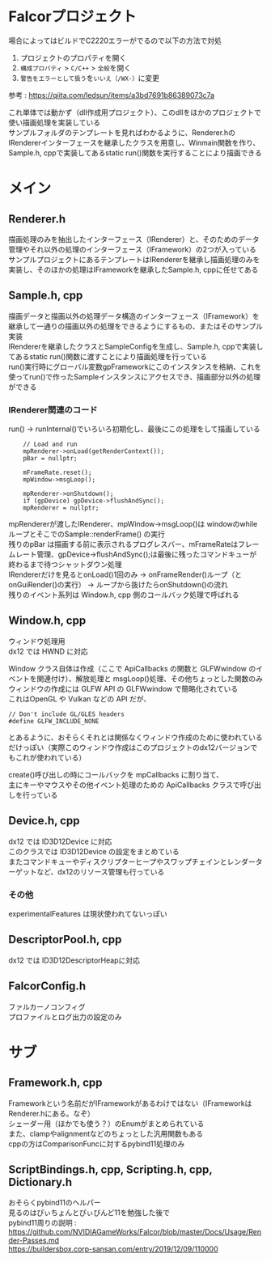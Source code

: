 # Falcorプロジェクト
場合によってはビルドでC2220エラーがでるので以下の方法で対処
1.  プロジェクトのプロパティを開く
2.  `構成プロパティ`  >  `C/C++`  >  `全般`を開く
3.  `警告をエラーとして扱う`を`いいえ（/WX-）`に変更

参考 : https://qiita.com/ledsun/items/a3bd7691b86389073c7a

これ単体では動かず（dll作成用プロジェクト）、このdllをほかのプロジェクトで使い描画処理を実装している  
サンプルフォルダのテンプレートを見ればわかるように、Renderer.hのIRendererインターフェースを継承したクラスを用意し、Winmain関数を作り、Sample.h, cppで実装してあるstatic run()関数を実行することにより描画できる  

# メイン


## Renderer.h
描画処理のみを抽出したインターフェース（IRenderer）と、そのためのデータ管理やそれ以外の処理のインターフェース（IFramework）の2つが入っている  
サンプルプロジェクトにあるテンプレートはIRendererを継承し描画処理のみを実装し、そのほかの処理はIFrameworkを継承したSample.h, cppに任せてある  

## Sample.h, cpp
描画データと描画以外の処理データ構造のインターフェース（IFramework）を継承して一通りの描画以外の処理をできるようにするもの、またはそのサンプル実装  
IRendererを継承したクラスとSampleConfigを生成し、Sample.h, cppで実装してあるstatic run()関数に渡すことにより描画処理を行っている  
run()実行時にグローバル変数gpFrameworkにこのインスタンスを格納、これを使ってrun()で作ったSampleインスタンスにアクセスでき、描画部分以外の処理ができる  

### IRenderer関連のコード
run() → runInternal()でいろいろ初期化し、最後にこの処理をして描画している
    
        // Load and run
        mpRenderer->onLoad(getRenderContext());
        pBar = nullptr;

        mFrameRate.reset();
        mpWindow->msgLoop();

        mpRenderer->onShutdown();
        if (gpDevice) gpDevice->flushAndSync();
        mpRenderer = nullptr;

mpRendererが渡したIRenderer、mpWindow->msgLoop()は
windowのwhileループとそこでのSample::renderFrame()  の実行  
残りのpBar は描画する前に表示されるプログレスバー、mFrameRateはフレームレート管理、gpDevice->flushAndSync();は最後に残ったコマンドキューが終わるまで待つシャットダウン処理  
IRendererだけを見るとonLoad()1回のみ → onFrameRender()ループ（とonGuiRender()の実行） → ループから抜けたらonShutdown()の流れ  
残りのイベント系列は Window.h, cpp 側のコールバック処理で呼ばれる

## Window.h, cpp
ウィンドウ処理用  
dx12 では HWND に対応

Window クラス自体は作成（ここで ApiCallbacks の関数と GLFWwindow のイベントを関連付け）、解放処理と msgLoop()処理、その他ちょっとした関数のみ  
ウィンドウの作成には GLFW API の GLFWwindow で簡略化されている  
これはOpenGL や Vulkan などの API だが、

    // Don't include GL/GLES headers
    #define GLFW_INCLUDE_NONE
   

とあるように、おそらくそれとは関係なくウィンドウ作成のために使われているだけっぽい（実際このウィンドウ作成はこのプロジェクトのdx12バージョンでもこれが使われている）  

create()呼び出しの時にコールバックを mpCallbacks に割り当て、  
主にキーやマウスやその他イベント処理のための ApiCallbacks クラスで呼び出しを行っている  


## Device.h, cpp
dx12 では ID3D12Device に対応  
このクラスでは ID3D12Device の設定をまとめている  
またコマンドキューやディスクリプターヒープやスワップチェインとレンダーターゲットなど、dx12のリソース管理も行っている  


### その他
experimentalFeatures は現状使われてないっぽい

## DescriptorPool.h, cpp
dx12 では ID3D12DescriptorHeapに対応  


## FalcorConfig.h
ファルカーノコンフィグ  
プロファイルとログ出力の設定のみ  

# サブ

## Framework.h, cpp
Frameworkという名前だがIFrameworkがあるわけではない（IFrameworkはRenderer.hにある。なぞ）  
シェーダー用（ほかでも使う？）のEnumがまとめられている  
また、clampやalignmentなどのちょっとした汎用関数もある  
cppの方はComparisonFuncに対するpybind11処理のみ  


## ScriptBindings.h, cpp, Scripting.h, cpp, Dictionary.h
おそらくpybind11のヘルパー  
見るのはぴぃちょんとぴぃびんど11を勉強した後で  
pybind11周りの説明 : https://github.com/NVIDIAGameWorks/Falcor/blob/master/Docs/Usage/Render-Passes.md  
https://buildersbox.corp-sansan.com/entry/2019/12/09/110000  

<!--stackedit_data:
eyJoaXN0b3J5IjpbLTE1Njg1ODQ3NTgsLTYzNDE0MTE4NSw3NT
YwNzEzNzJdfQ==
-->